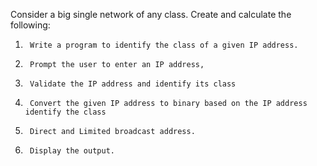 

Consider a big single network of any class. Create and calculate the following:
1.      Write a program to identify the class of a given IP address.
2.      Prompt the user to enter an IP address,
3.      Validate the IP address and identify its class
4.      Convert the given IP address to binary based on the IP address identify the class
5.      Direct and Limited broadcast address.
6.      Display the output.
